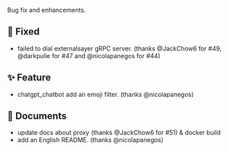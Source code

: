 Bug fix and enhancements.

## 🐛 Fixed

- failed to dial externalsayer gRPC server. (thanks @JackChow6 for #49, @darkpulie for #47 and @nicolapanegos for #44)

## ✨ Feature

- chatgpt_chatbot add an emoji filter. (thanks @nicolapanegos)

## 📄 Documents

- update docs about proxy (thanks @JackChow6 for #51) & docker build
- add an English README. (thanks @nicolapanegos)

